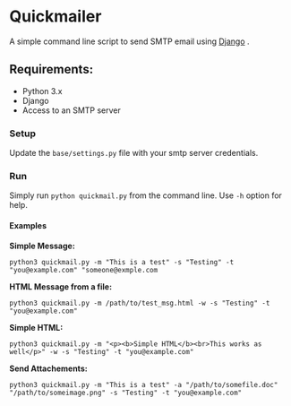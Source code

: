 # Quickmailer
A simple command line script to send SMTP email using [Django](https://www.djangoproject.com/) .

## Requirements:
- Python 3.x
- Django
- Access to an SMTP server

### Setup
Update the `base/settings.py` file with your smtp server credentials.

### Run
Simply run `python quickmail.py` from the command line.
Use `-h` option for help.

#### Examples

**Simple Message:**

`python3 quickmail.py -m "This is a test" -s "Testing" -t "you@example.com" "someone@exmple.com`


**HTML Message from a file:**

`python3 quickmail.py -m /path/to/test_msg.html -w -s "Testing" -t "you@example.com"`

**Simple HTML:**

`python3 quickmail.py -m "<p><b>Simple HTML</b><br>This works as well</p>" -w -s "Testing" -t "you@example.com"`

**Send Attachements:**

`python3 quickmail.py -m "This is a test" -a "/path/to/somefile.doc" "/path/to/someimage.png" -s "Testing" -t "you@example.com"`
